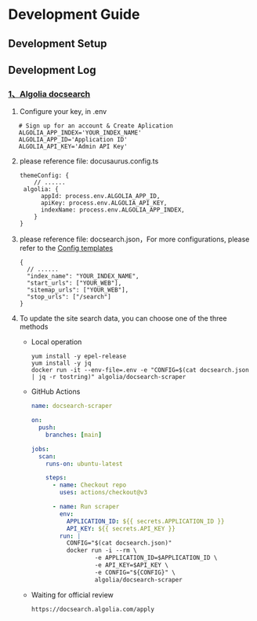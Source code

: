 # Development Guide

## Development Setup

## Development Log

### [1、Algolia docsearch](https://www.algolia.com/)

1. Configure your key, in .env

```shell
   # Sign up for an account & Create Aplication
   ALGOLIA_APP_INDEX='YOUR_INDEX_NAME'
   ALGOLIA_APP_ID='Application ID'
   ALGOLIA_API_KEY='Admin API Key'
```

2. please reference file: docusaurus.config.ts

   ```shell
   themeConfig: {
       // ......
   	algolia: {
         appId: process.env.ALGOLIA_APP_ID,
         apiKey: process.env.ALGOLIA_API_KEY,
         indexName: process.env.ALGOLIA_APP_INDEX,
       }
   }
   ```

3. please reference file: docsearch.json，For more configurations, please refer to the [Config templates](https://docsearch.algolia.com/docs/templates/)

   ```shell
   {
     // ......
     "index_name": "YOUR_INDEX_NAME",
     "start_urls": ["YOUR_WEB"],
     "sitemap_urls": ["YOUR_WEB"],
     "stop_urls": ["/search"]
   }
   ```

4. To update the site search data, you can choose one of the three methods

   - Local operation

     ```shell
     yum install -y epel-release
     yum install -y jq
     docker run -it --env-file=.env -e "CONFIG=$(cat docsearch.json | jq -r tostring)" algolia/docsearch-scraper
     ```

   - GitHub Actions

     ```yml
     name: docsearch-scraper

     on:
       push:
         branches: [main]

     jobs:
       scan:
         runs-on: ubuntu-latest

         steps:
           - name: Checkout repo
             uses: actions/checkout@v3

           - name: Run scraper
             env:
               APPLICATION_ID: ${{ secrets.APPLICATION_ID }}
               API_KEY: ${{ secrets.API_KEY }}
             run: |
               CONFIG="$(cat docsearch.json)"
               docker run -i --rm \
                       -e APPLICATION_ID=$APPLICATION_ID \
                       -e API_KEY=$API_KEY \
                       -e CONFIG="${CONFIG}" \
                       algolia/docsearch-scraper
     ```

   - Waiting for official review

     ```shell
     https://docsearch.algolia.com/apply
     ```
